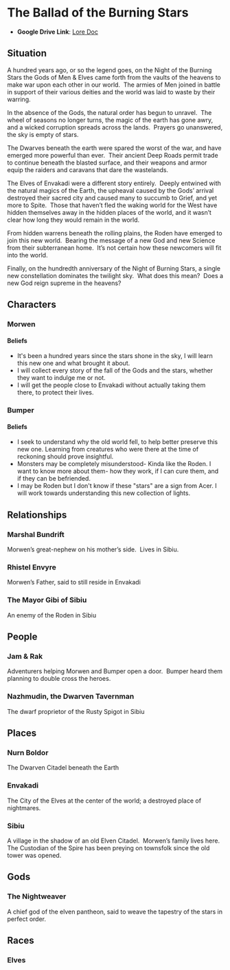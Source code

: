 # The Ballad of the Burning Stars
- **Google Drive Link**: [Lore Doc](https://docs.google.com/document/d/1smNpIEcGUfVMVSGKqTxpxg_w1yr7H9VuPcTxFkXGwX0/edit?usp=sharing)

## Situation
A hundred years ago, or so the legend goes, on the Night of the Burning Stars the Gods of Men & Elves came forth from the vaults of the heavens to make war upon each other in our world.  The armies of Men joined in battle in support of their various deities and the world was laid to waste by their warring.

In the absence of the Gods, the natural order has begun to unravel.  The wheel of seasons no longer turns, the magic of the earth has gone awry, and a wicked corruption spreads across the lands.  Prayers go unanswered, the sky is empty of stars.

The Dwarves beneath the earth were spared the worst of the war, and have emerged more powerful than ever.  Their ancient Deep Roads permit trade to continue beneath the blasted surface, and their weapons and armor equip the raiders and caravans that dare the wastelands.

The Elves of Envakadi were a different story entirely.  Deeply entwined with the natural magics of the Earth, the upheaval caused by the Gods’ arrival destroyed their sacred city and caused many to succumb to Grief, and yet more to Spite.  Those that haven’t fled the waking world for the West have hidden themselves away in the hidden places of the world, and it wasn’t clear how long they would remain in the world.

From hidden warrens beneath the rolling plains, the Roden have emerged to join this new world.  Bearing the message of a new God and new Science from their subterranean home.  It’s not certain how these newcomers will fit into the world.

Finally, on the hundredth anniversary of the Night of Burning Stars, a single new constellation dominates the twilight sky.  What does this mean?  Does a new God reign supreme in the heavens?

## Characters

### Morwen
#### Beliefs
- It's been a hundred years since the stars shone in the sky, I will learn this new one and what brought it about.
- I will collect every story of the fall of the Gods and the stars, whether they want to indulge me or not.
- I will get the people close to Envakadi without actually taking them there, to protect their lives.
### Bumper
#### Beliefs
-  I seek to understand why the old world fell, to help better preserve this new one. Learning from creatures who were there at the time of reckoning should prove insightful.
- Monsters may be completely misunderstood- Kinda like the Roden. I want to know more about them- how they work, if I can cure them, and if they can be befriended.
- I may be Roden but I don't know if these "stars" are a sign from Acer. I will work towards understanding this new collection of lights.

## Relationships
### Marshal Bundrift
Morwen’s great-nephew on his mother’s side.  Lives in Sibiu.

### Rhistel Envyre
Morwen’s Father, said to still reside in Envakadi

### The Mayor Gibi of Sibiu
An enemy of the Roden in Sibiu

## People
### Jam & Rak
Adventurers helping Morwen and Bumper open a door.  Bumper heard them planning to double cross the heroes.

### Nazhmudin, the Dwarven Tavernman
The dwarf proprietor of the Rusty Spigot in Sibiu

## Places
### Nurn Boldor
The Dwarven Citadel beneath the Earth

### Envakadi
The City of the Elves at the center of the world; a destroyed place of nightmares.

### Sibiu
A village in the shadow of an old Elven Citadel.  Morwen’s family lives here.  The Custodian of the Spire has been preying on townsfolk since the old tower was opened.

## Gods
### The Nightweaver
A chief god of the elven pantheon, said to weave the tapestry of the stars in perfect order.

## Races
### Elves
